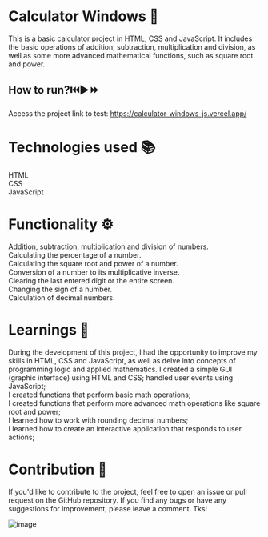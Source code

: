 # Calculator Windows 🧮
This is a basic calculator project in HTML, CSS and JavaScript. It includes the basic operations of addition, subtraction, multiplication and division, as well as some more advanced mathematical functions, such as square root and power.

## How to run?⏮️▶️⏩
Access the project link to test: https://calculator-windows-js.vercel.app/

# Technologies used 📚
HTML<br>
CSS<br>
JavaScript<br>
# Functionality ⚙️

Addition, subtraction, multiplication and division of numbers.<br>
Calculating the percentage of a number.<br>
Calculating the square root and power of a number.<br>
Conversion of a number to its multiplicative inverse.<br>
Clearing the last entered digit or the entire screen.<br>
Changing the sign of a number.<br>
Calculation of decimal numbers.<br>

# Learnings 🎯

During the development of this project, I had the opportunity to improve my skills in HTML, CSS and JavaScript, as well as delve into concepts of programming logic and applied mathematics.
I created a simple GUI (graphic interface) using HTML and CSS; handled user events using JavaScript;<br>
I created functions that perform basic math operations;<br>
I created functions that perform more advanced math operations like square root and power;<br>
I learned how to work with rounding decimal numbers;<br>
I learned how to create an interactive application that responds to user actions;<br>

# Contribution 🚀
If you'd like to contribute to the project, feel free to open an issue or pull request on the GitHub repository. If you find any bugs or have any suggestions for improvement, please leave a comment. Tks!<br>

![image](https://user-images.githubusercontent.com/91978309/235514661-be31d7ba-e0ec-4c02-9668-eff596e42ed8.png)
